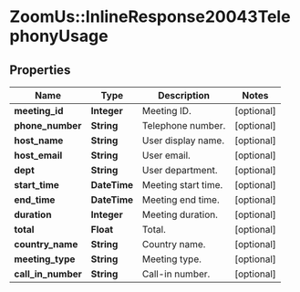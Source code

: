 # ZoomUs::InlineResponse20043TelephonyUsage

## Properties
Name | Type | Description | Notes
------------ | ------------- | ------------- | -------------
**meeting_id** | **Integer** | Meeting ID. | [optional] 
**phone_number** | **String** | Telephone number. | [optional] 
**host_name** | **String** | User display name. | [optional] 
**host_email** | **String** | User email. | [optional] 
**dept** | **String** | User department. | [optional] 
**start_time** | **DateTime** | Meeting start time. | [optional] 
**end_time** | **DateTime** | Meeting end time. | [optional] 
**duration** | **Integer** | Meeting duration. | [optional] 
**total** | **Float** | Total. | [optional] 
**country_name** | **String** | Country name. | [optional] 
**meeting_type** | **String** | Meeting type. | [optional] 
**call_in_number** | **String** | Call-in number. | [optional] 


